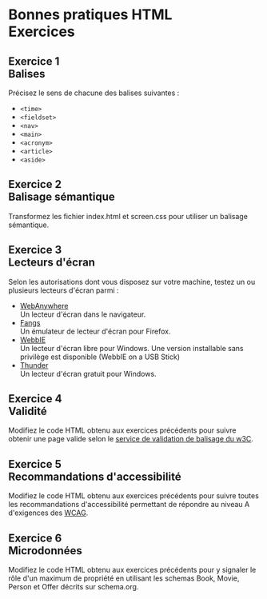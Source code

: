 # Bonnes pratiques HTML<br />Exercices


## Exercice 1<br />Balises

Précisez le sens de chacune des balises suivantes :

* `<time>`
* `<fieldset>`
* `<nav>`
* `<main>`
* `<acronym>`
* `<article>`
* `<aside>`


## Exercice 2<br />Balisage sémantique

Transformez les fichier index.html et screen.css pour utiliser un balisage sémantique.


## Exercice 3<br />Lecteurs d'écran

Selon les autorisations dont vous disposez sur votre machine, testez un ou plusieurs lecteurs d'écran parmi :

* [WebAnywhere](http://webanywhere.cs.washington.edu/wa.php)  
  Un lecteur d'écran dans le navigateur.
* [Fangs](https://addons.mozilla.org/fr/firefox/addon/fangs-screen-reader-emulator/)  
  Un émulateur de lecteur d'écran pour Firefox.
* [WebbIE](http://www.webbie.org.uk/index.htm)  
  Un lecteur d'écran libre pour Windows. Une version installable sans privilège est disponible (WebbIE on a USB Stick)
* [Thunder](http://screenreader.net)  
  Un lecteur d'écran gratuit pour Windows.


## Exercice 4<br />Validité

Modifiez le code HTML obtenu aux exercices précédents pour suivre obtenir une page valide selon le [service de validation de balisage du w3C](http://validator.w3.org/).


## Exercice 5<br />Recommandations d'accessibilité

Modifiez le code HTML obtenu aux exercices précédents pour suivre toutes les recommandations d'accessibilité permettant de répondre au niveau A d'exigences des [WCAG](http://www.w3.org/TR/WCAG20/).


## Exercice 6<br />Microdonnées

Modifiez le code HTML obtenu aux exercices précédents pour y signaler le rôle d'un maximum de propriété en utilisant les schemas Book, Movie, Person et Offer décrits sur schema.org.
